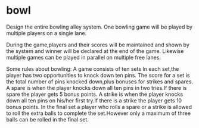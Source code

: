 # bowl

Design the entire bowling alley system. One bowling game will be played by multiple players on a single lane.

During the game,players and their scores will be maintained and shown by the system and winner will be declared at the end of the game.
Likewise multiple games can be played in parallel on multiple free lanes.

Some rules about bowling:
A game consists of ten sets
In each set,the player has two opportunities to knock down ten pins.
The score for a set is the total number of pins knocked down,plus bonuses for strikes and spares.
A spare is when the player knocks down all ten pins in two tries.If there is spare the player gets 5 bonus points.
A strike is when the player knocks down all ten pins on his/her first try.If there is a strike the player gets 10 bonus points.
In the final set a player who rolls a spare or a strike is allowed to roll the extra balls to complete the set.However only a maximum of three balls can be rolled in the final set.
